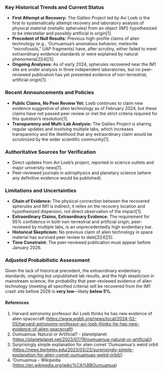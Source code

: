 ### Key Historical Trends and Current Status

- **First Attempt at Recovery:** The Galileo Project led by Avi Loeb is the first to systematically attempt recovery and laboratory analysis of physical material (metallic spherules) from an object (IM1) hypothesized to be interstellar and possibly artificial in origin[1].
- **Precedent of Null Results:** Previous high-profile claims of alien technology (e.g., ‘Oumuamua’s anomalous behavior, meteorite “microfossils,” UAP fragments) have, after scrutiny, either failed to meet extraordinary evidence standards or were explained by natural phenomena[2][4][5].
- **Ongoing Analyses:** As of early 2024, spherules recovered near the IM1 site are under analysis in three independent laboratories, but no peer-reviewed publication has yet presented evidence of non-terrestrial, artificial origin[1].

### Recent Announcements and Policies

- **Public Claims, No Peer Review Yet:** Loeb continues to claim new evidence suggestive of alien technology as of February 2024, but these claims have not passed peer review or met the strict criteria required for this question’s resolution[1].
- **Transparency and Multi-Lab Analysis:** The Galileo Project is sharing regular updates and involving multiple labs, which increases transparency and the likelihood that any extraordinary claim would be scrutinized by the wider scientific community[1].

### Authoritative Sources for Verification

- Direct updates from Avi Loeb’s project, reported in science outlets and major university news[1].
- Peer-reviewed journals in astrophysics and planetary science (where any definitive evidence would be published).

### Limitations and Uncertainties

- **Chain of Evidence:** The physical connection between the recovered spherules and IM1 is indirect; it relies on the recovery location and hypothesized dispersion, not direct observation of the impact[1].
- **Extraordinary Claims, Extraordinary Evidence:** The requirement for 95% confidence in both non-terrestrial and artificial origin, peer-reviewed by multiple labs, is an unprecedentedly high evidentiary bar.
- **Historical Skepticism:** No previous claim of alien technology in space material has survived peer review to date[2][4][5].
- **Time Constraint:** The peer-reviewed publication must appear before January 2026.

### Adjusted Probabilistic Assessment

Given the lack of historical precedent, the extraordinary evidentiary standards, ongoing but unpublished lab results, and the high skepticism in mainstream science, the probability that peer-reviewed evidence of alien technology (meeting all specified criteria) will be recovered from the IM1 crash site before 2026 is **very low**—likely **below 5%**.

#### References
1. Harvard astronomy professor Avi Loeb thinks he has new evidence of alien spacecraft (https://www.wgbh.org/news/local/2024-02-05/harvard-astronomy-professor-avi-loeb-thinks-he-has-new-evidence-of-alien-spacecraft)
2. Oumuamua: Natural or Artificial? - planetplanet (https://planetplanet.net/2023/07/19/oumuamua-natural-or-artificial/)
4. Surprisingly simple explanation for alien comet 'Oumuamua's weird orbit (https://news.berkeley.edu/2023/03/22/surprisingly-simple-explanation-for-alien-comet-oumuamuas-weird-orbit/)
5. ʻOumuamua - Wikipedia (https://en.wikipedia.org/wiki/%CA%BBOumuamua)